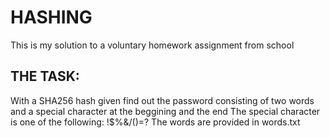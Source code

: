 # HASHING

This is my solution to a voluntary homework assignment from school

## THE TASK:

With a SHA256 hash given find out the password consisting of two words and a special character at the beggining and the end
The special character is one of the following: !\$%&/()=?
The words are provided in words.txt
